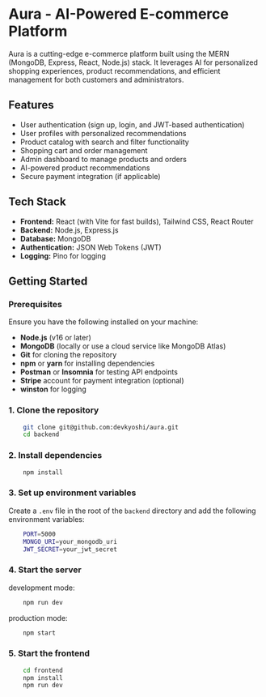 # Aura - AI-Powered E-commerce Platform

Aura is a cutting-edge e-commerce platform built using the MERN (MongoDB, Express, React, Node.js) stack. It leverages AI for personalized shopping experiences, product recommendations, and efficient management for both customers and administrators.

## Features
- User authentication (sign up, login, and JWT-based authentication)
- User profiles with personalized recommendations
- Product catalog with search and filter functionality
- Shopping cart and order management
- Admin dashboard to manage products and orders
- AI-powered product recommendations
- Secure payment integration (if applicable)

## Tech Stack
- **Frontend:** React (with Vite for fast builds), Tailwind CSS, React Router
- **Backend:** Node.js, Express.js
- **Database:** MongoDB
- **Authentication:** JSON Web Tokens (JWT)
- **Logging:** Pino for logging

## Getting Started

### Prerequisites
Ensure you have the following installed on your machine:

- **Node.js** (v16 or later)
- **MongoDB** (locally or use a cloud service like MongoDB Atlas)
- **Git** for cloning the repository
- **npm** or **yarn** for installing dependencies
- **Postman** or **Insomnia** for testing API endpoints
- **Stripe** account for payment integration (optional)
- **winston** for logging

### 1. Clone the repository

```bash
    git clone git@github.com:devkyoshi/aura.git
    cd backend
```


### 2. Install dependencies

```bash
    npm install
```

### 3. Set up environment variables

Create a `.env` file in the root of the `backend` directory and add the following environment variables:

```bash
    PORT=5000
    MONGO_URI=your_mongodb_uri
    JWT_SECRET=your_jwt_secret
```

### 4. Start the server

development mode:

```bash
    npm run dev
```

production mode:
```bash
    npm start
```

### 5. Start the frontend

```bash
    cd frontend
    npm install
    npm run dev
```



